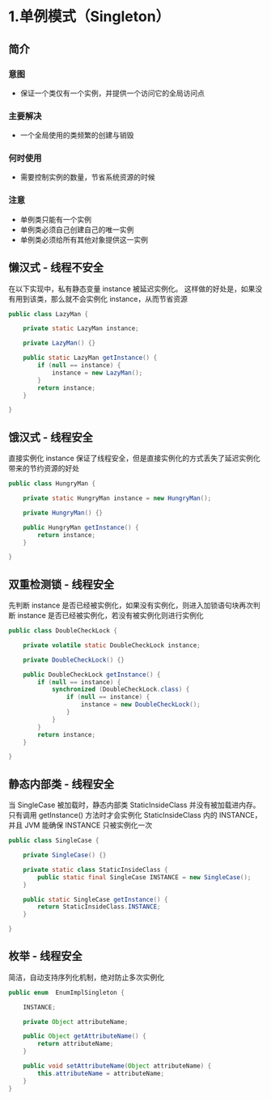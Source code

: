 1.单例模式（Singleton）
=====

简介
----

### 意图
- 保证一个类仅有一个实例，并提供一个访问它的全局访问点

### 主要解决
- 一个全局使用的类频繁的创建与销毁

### 何时使用
- 需要控制实例的数量，节省系统资源的时候

### 注意
- 单例类只能有一个实例
- 单例类必须自己创建自己的唯一实例
- 单例类必须给所有其他对象提供这一实例

懒汉式 - 线程不安全
----

在以下实现中，私有静态变量 instance 被延迟实例化。
这样做的好处是，如果没有用到该类，那么就不会实例化 instance，从而节省资源

```java
public class LazyMan {

    private static LazyMan instance;

    private LazyMan() {}

    public static LazyMan getInstance() {
        if (null == instance) {
            instance = new LazyMan();
        }
        return instance;
    }

}
```

饿汉式 - 线程安全
----

直接实例化 instance 保证了线程安全，但是直接实例化的方式丢失了延迟实例化带来的节约资源的好处

```java
public class HungryMan {

    private static HungryMan instance = new HungryMan();

    private HungryMan() {}

    public HungryMan getInstance() {
        return instance;
    }

}
```

双重检测锁 - 线程安全
----
先判断 instance 是否已经被实例化，如果没有实例化，则进入加锁语句块再次判断 instance 是否已经被实例化，若没有被实例化则进行实例化

```java
public class DoubleCheckLock {

    private volatile static DoubleCheckLock instance;

    private DoubleCheckLock() {}

    public DoubleCheckLock getInstance() {
        if (null == instance) {
            synchronized (DoubleCheckLock.class) {
                if (null == instance) {
                    instance = new DoubleCheckLock();
                }
            }
        }
        return instance;
    }

}
```

静态内部类 - 线程安全
----
当 SingleCase 被加载时，静态内部类 StaticInsideClass 并没有被加载进内存。只有调用 getInstance() 方法时才会实例化 StaticInsideClass 内的 INSTANCE，并且 JVM 能确保 INSTANCE 只被实例化一次

```java
public class SingleCase {

    private SingleCase() {}

    private static class StaticInsideClass {
        public static final SingleCase INSTANCE = new SingleCase();
    }

    public static SingleCase getInstance() {
        return StaticInsideClass.INSTANCE;
    }

}
```

枚举 - 线程安全
----
简洁，自动支持序列化机制，绝对防止多次实例化

```java
public enum  EnumImplSingleton {

    INSTANCE;

    private Object attributeName;

    public Object getAttributeName() {
        return attributeName;
    }

    public void setAttributeName(Object attributeName) {
        this.attributeName = attributeName;
    }
}
```